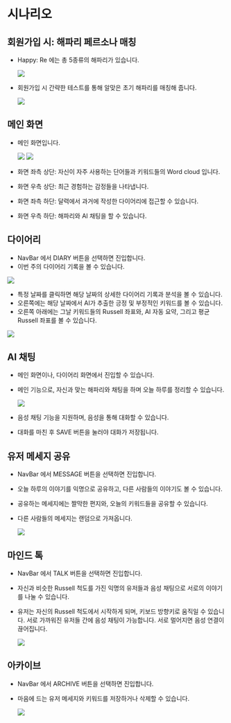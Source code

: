 # 시나리오
## 회원가입 시: 해파리 페르소나 매칭
- Happy: Re 에는 총 5종류의 해파리가 있습니다.

  ![](../readme%20resource/persona.png)

- 회원가입 시 간략한 테스트를 통해 알맞은 초기 해파리를 매칭해 줍니다.

  ![](../readme%20resource/test.gif)
## 메인 화면
- 메인 화면입니다.

  ![](../readme%20resource/main.png)
  ![](../readme%20resource/profile.gif)
- 화면 좌측 상단: 자신이 자주 사용하는 단어들과 키워드들의 Word cloud 입니다.
- 화면 우측 상단: 최근 경험하는 감정들을 나타냅니다.
- 화면 좌측 하단: 달력에서 과거에 작성한 다이어리에 접근할 수 있습니다.
- 화면 우측 하단: 해파리와 AI 채팅을 할 수 있습니다.
## 다이어리
- NavBar 에서 DIARY 버튼을 선택하면 진입합니다.
- 이번 주의 다이어리 기록을 볼 수 있습니다.

![](../readme%20resource/diary.png)

- 특정 날짜를 클릭하면 해당 날짜의 상세한 다이어리 기록과 분석을 볼 수 있습니다.
- 오른쪽에는 해당 날짜에서 AI가 추출한 긍정 및 부정적인 키워드를 볼 수 있습니다.
- 오른쪽 아래에는 그날 키워드들의 Russell 좌표와, AI 자동 요약, 그리고 평균 Russell 좌표를 볼 수 있습니다.

![](../readme%20resource/report.png)
## AI 채팅
- 메인 화면이나, 다이어리 화면에서 진입할 수 있습니다.
- 메인 기능으로, 자신과 맞는 해파리와 채팅을 하며 오늘 하루를 정리할 수 있습니다.

  ![](../readme%20resource/aichat.gif)
- 음성 채팅 기능을 지원하며, 음성을 통해 대화할 수 있습니다.
- 대화를 마친 후 SAVE 버튼을 눌러야 대화가 저장됩니다.
## 유저 메세지 공유
- NavBar 에서 MESSAGE 버튼을 선택하면 진입합니다.
- 오늘 하루의 이야기를 익명으로 공유하고, 다른 사람들의 이야기도 볼 수 있습니다.
- 공유하는 메세지에는 짤막한 편지와, 오늘의 키워드들을 공유할 수 있습니다.
- 다른 사람들의 메세지는 랜덤으로 가져옵니다.

  ![](../readme%20resource/message.gif)

## 마인드 톡
- NavBar 에서 TALK 버튼을 선택하면 진입합니다.
- 자신과 비슷한 Russell 척도를 가진 익명의 유저들과 음성 채팅으로 서로의 이야기를 나눌 수 있습니다.
- 유저는 자신의 Russell 척도에서 시작하게 되며, 키보드 방향키로 움직일 수 있습니다. 서로 가까워진 유저들 간에 음성 채팅이 가능합니다. 서로 멀어지면 음성 연결이 끊어집니다.

  ![](../readme%20resource/mindtalk.gif)

## 아카이브
- NavBar 에서 ARCHIVE 버튼을 선택하면 진입합니다.
- 마음에 드는 유저 메세지와 키워드를 저장하거나 삭제할 수 있습니다.

  ![](../readme%20resource/archive.gif)
